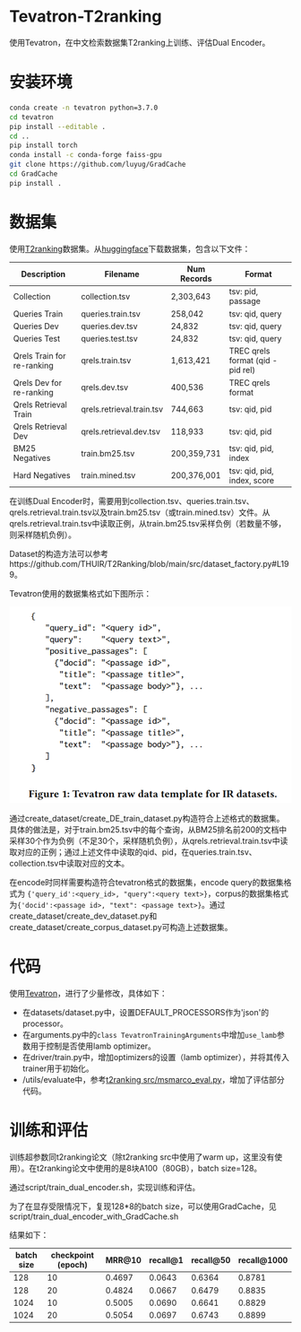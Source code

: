 # Tevatron-T2ranking
使用Tevatron，在中文检索数据集T2ranking上训练、评估Dual Encoder。

# 安装环境

```bash
conda create -n tevatron python=3.7.0
cd tevatron
pip install --editable .
cd ..
pip install torch
conda install -c conda-forge faiss-gpu
git clone https://github.com/luyug/GradCache
cd GradCache
pip install .
```

# 数据集

使用[T2ranking](https://github.com/THUIR/T2Ranking)数据集。从[huggingface](https://huggingface.co/datasets/THUIR/T2Ranking)下载数据集，包含以下文件：

| Description                | Filename                  | Num Records | Format                            |
| -------------------------- | ------------------------- | ----------- | --------------------------------- |
| Collection                 | collection.tsv            | 2,303,643   | tsv: pid, passage                 |
| Queries Train              | queries.train.tsv         | 258,042     | tsv: qid, query                   |
| Queries Dev                | queries.dev.tsv           | 24,832      | tsv: qid, query                   |
| Queries Test               | queries.test.tsv          | 24,832      | tsv: qid, query                   |
| Qrels Train for re-ranking | qrels.train.tsv           | 1,613,421   | TREC qrels format (qid - pid rel) |
| Qrels Dev for re-ranking   | qrels.dev.tsv             | 400,536     | TREC qrels format                 |
| Qrels Retrieval Train      | qrels.retrieval.train.tsv | 744,663     | tsv: qid, pid                     |
| Qrels Retrieval Dev        | qrels.retrieval.dev.tsv   | 118,933     | tsv: qid, pid                     |
| BM25 Negatives             | train.bm25.tsv            | 200,359,731 | tsv: qid, pid, index              |
| Hard Negatives             | train.mined.tsv           | 200,376,001 | tsv: qid, pid, index, score       |

在训练Dual Encoder时，需要用到collection.tsv、queries.train.tsv、qrels.retrieval.train.tsv以及train.bm25.tsv（或train.mined.tsv）文件。从qrels.retrieval.train.tsv中读取正例，从train.bm25.tsv采样负例（若数量不够，则采样随机负例）。

Dataset的构造方法可以参考https://github.com/THUIR/T2Ranking/blob/main/src/dataset_factory.py#L199。

Tevatron使用的数据集格式如下图所示：

![tevatron raw dataset format](/photos/Tevatron-raw-data-template-for-IR-datasets.png)



通过create_dataset/create_DE_train_dataset.py构造符合上述格式的数据集。具体的做法是，对于train.bm25.tsv中的每个查询，从BM25排名前200的文档中采样30个作为负例（不足30个，采样随机负例），从qrels.retrieval.train.tsv中读取对应的正例；通过上述文件中读取的qid、pid，在queries.train.tsv、collection.tsv中读取对应的文本。

在encode时同样需要构造符合tevatron格式的数据集，encode query的数据集格式为 `{'query_id':<query_id>, "query":<query text>}`，corpus的数据集格式为`{'docid':<passage id>, "text": <passage text>}`。通过create_dataset/create_dev_dataset.py和create_dataset/create_corpus_dataset.py可构造上述数据集。

# 代码

使用[Tevatron](https://github.com/texttron/tevatron)，进行了少量修改，具体如下：

* 在datasets/dataset.py中，设置DEFAULT_PROCESSORS作为'json'的processor。
* 在arguments.py中的`class TevatronTrainingArguments`中增加`use_lamb`参数用于控制是否使用lamb optimizer。
* 在driver/train.py中，增加optimizers的设置（lamb optimizer），并将其传入trainer用于初始化。
* /utils/evaluate中，参考[t2ranking src/msmarco_eval.py](https://github.com/THUIR/T2Ranking/blob/main/src/msmarco_eval.py)，增加了评估部分代码。

# 训练和评估

训练超参数同t2ranking论文（除t2ranking src中使用了warm up，这里没有使用）。在t2ranking论文中使用的是8块A100（80GB），batch size=128。

通过script/train_dual_encoder.sh，实现训练和评估。

为了在显存受限情况下，复现128*8的batch size，可以使用GradCache，见script/train_dual_encoder_with_GradCache.sh

结果如下：

| batch size | checkpoint (epoch) | MRR@10 | recall@1 | recall@50 | recall@1000 |
| ---------- | ------------------ | ------ | -------- | --------- | ----------- |
| 128        | 10                 | 0.4697 | 0.0643   | 0.6364    | 0.8781      |
| 128        | 20                 | 0.4824 | 0.0667   | 0.6479    | 0.8835      |
| 1024       | 10                 | 0.5005 | 0.0690   | 0.6641    | 0.8829      |
| 1024       | 20                 | 0.5054 | 0.0697   | 0.6743    | 0.8899      |

